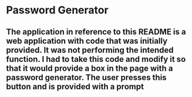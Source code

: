 # Password Generator

## The application in reference to this README is a web application with code that was initially provided. It was not performing the intended function. I had to take this code and modify it so that it would provide a box in the page with a password generator. The user presses this button and is provided with a prompt 